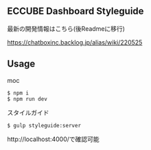 ## ECCUBE Dashboard Styleguide

最新の開発情報はこちら(後Readmeに移行)

https://chatboxinc.backlog.jp/alias/wiki/220525

## Usage

moc
````
$ npm i
$ npm run dev
````

スタイルガイド

```
$ gulp styleguide:server
```
http://localhost:4000/で確認可能